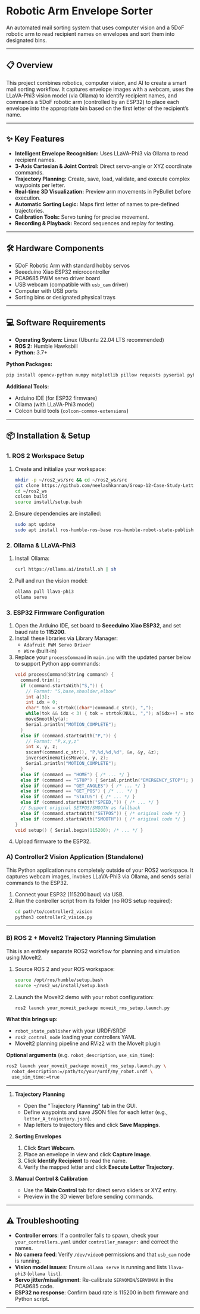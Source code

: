# Robotic Arm Envelope Sorter

An automated mail sorting system that uses computer vision and a 5DoF robotic arm to read recipient names on envelopes and sort them into designated bins.

---

## 📋 Overview

This project combines robotics, computer vision, and AI to create a smart mail sorting workflow. It captures envelope images with a webcam, uses the LLaVA-Phi3 vision model (via Ollama) to identify recipient names, and commands a 5DoF robotic arm (controlled by an ESP32) to place each envelope into the appropriate bin based on the first letter of the recipient’s name.



---

## ✨ Key Features

- **Intelligent Envelope Recognition:** Uses LLaVA-Phi3 via Ollama to read recipient names.
- **3‑Axis Cartesian & Joint Control:** Direct servo-angle or XYZ coordinate commands.
- **Trajectory Planning:** Create, save, load, validate, and execute complex waypoints per letter.
- **Real‑time 3D Visualization:** Preview arm movements in PyBullet before execution.
- **Automatic Sorting Logic:** Maps first letter of names to pre‑defined trajectories.
- **Calibration Tools:** Servo tuning for precise movement.
- **Recording & Playback:** Record sequences and replay for testing.

---

## 🛠️ Hardware Components

- 5DoF Robotic Arm with standard hobby servos
- Seeeduino Xiao ESP32 microcontroller
- PCA9685 PWM servo driver board
- USB webcam (compatible with `usb_cam` driver)
- Computer with USB ports
- Sorting bins or designated physical trays

---

## 💻 Software Requirements

- **Operating System:** Linux (Ubuntu 22.04 LTS recommended)
- **ROS 2:** Humble Hawksbill
- **Python:** 3.7+

**Python Packages:**

```bash
pip install opencv-python numpy matplotlib pillow requests pyserial pybullet
```

**Additional Tools:**

- Arduino IDE (for ESP32 firmware)
- Ollama (with LLaVA-Phi3 model)
- Colcon build tools (`colcon-common-extensions`)

---

## 📦 Installation & Setup

### 1. ROS 2 Workspace Setup

1. Create and initialize your workspace:

   ```bash
   mkdir -p ~/ros2_ws/src && cd ~/ros2_ws/src
   git clone https://github.com/neelashkannan/Group-12-Case-Study-Letter-Sorting.git  # clone this package here
   cd ~/ros2_ws
   colcon build
   source install/setup.bash
   ```

2. Ensure dependencies are installed:

   ```bash
   sudo apt update
   sudo apt install ros-humble-ros-base ros-humble-robot-state-publisher ros-humble-ros2-control ros-humble-ros2-controllers ros-humble-usb-cam
   ```

### 2. Ollama & LLaVA-Phi3

1. Install Ollama:
   ```bash
   curl https://ollama.ai/install.sh | sh
   ```
2. Pull and run the vision model:
   ```bash
   ollama pull llava-phi3
   ollama serve
   ```

### 3. ESP32 Firmware Configuration

1. Open the Arduino IDE, set board to **Seeeduino Xiao ESP32**, and set baud rate to **115200**.
2. Install these libraries via Library Manager:
   - `Adafruit PWM Servo Driver`
   - `Wire` (built‑in)
3. Replace your `processCommand` in `main.ino` with the updated parser below to support Python app commands:
   ```cpp
   void processCommand(String command) {
     command.trim();
     if (command.startsWith("S,")) {
       // Format: "S,base,shoulder,elbow"
       int a[3];
       int idx = 0;
       char* tok = strtok((char*)command.c_str(), ",");
       while(tok && idx < 3) { tok = strtok(NULL, ","); a[idx++] = atoi(tok); }
       moveSmoothly(a);
       Serial.println("MOTION_COMPLETE");
     }
     else if (command.startsWith("P,")) {
       // Format: "P,x,y,z"
       int x, y, z;
       sscanf(command.c_str(), "P,%d,%d,%d", &x, &y, &z);
       inverseKinematicsMove(x, y, z);
       Serial.println("MOTION_COMPLETE");
     }
     else if (command == "HOME") { /* ... */ }
     else if (command == "STOP") { Serial.println("EMERGENCY_STOP"); }
     else if (command == "GET_ANGLES") { /* ... */ }
     else if (command == "GET_POS") { /* ... */ }
     else if (command == "STATUS") { /* ... */ }
     else if (command.startsWith("SPEED,")) { /* ... */ }
     // Support original SETPOS/SMOOTH as fallback
     else if (command.startsWith("SETPOS")) { /* original code */ }
     else if (command.startsWith("SMOOTH")) { /* original code */ }
   }
   void setup() { Serial.begin(115200); /* ... */ }
   ```
4. Upload firmware to the ESP32.

### A) Controller2 Vision Application (Standalone)

This Python application runs completely outside of your ROS2 workspace. It captures webcam images, invokes LLaVA‑Phi3 via Ollama, and sends serial commands to the ESP32.

1. Connect your ESP32 (115200 baud) via USB.
2. Run the controller script from its folder (no ROS setup required):
   ```bash
   cd path/to/controller2_vision
   python3 controller2_vision.py
   ```

---

### B) ROS 2 + MoveIt2 Trajectory Planning Simulation

This is an entirely separate ROS2 workflow for planning and simulation using MoveIt2.

1. Source ROS 2 and your ROS workspace:
   ```bash
   source /opt/ros/humble/setup.bash
   source ~/ros2_ws/install/setup.bash
   ```
2. Launch the MoveIt2 demo with your robot configuration:
   ```bash
   ros2 launch your_moveit_package moveit_rms_setup.launch.py
   ```

**What this brings up:**

- `robot_state_publisher` with your URDF/SRDF
- `ros2_control_node` loading your controllers YAML
- MoveIt2 planning pipeline and RViz2 with the MoveIt plugin

**Optional arguments** (e.g. `robot_description`, `use_sim_time`):

```bash
ros2 launch your_moveit_package moveit_rms_setup.launch.py \
  robot_description:=/path/to/your/urdf/my_robot.urdf \
  use_sim_time:=true
```

---

1. **Trajectory Planning**

   - Open the "Trajectory Planning" tab in the GUI.
   - Define waypoints and save JSON files for each letter (e.g., `letter_A_trajectory.json`).
   - Map letters to trajectory files and click **Save Mappings**.

2. **Sorting Envelopes**

   1. Click **Start Webcam**.
   2. Place an envelope in view and click **Capture Image**.
   3. Click **Identify Recipient** to read the name.
   4. Verify the mapped letter and click **Execute Letter Trajectory**.

3. **Manual Control & Calibration**

   - Use the **Main Control** tab for direct servo sliders or XYZ entry.
   - Preview in the 3D viewer before sending commands.

---

## ⚠️ Troubleshooting

- **Controller errors**: If a controller fails to spawn, check your `your_controllers.yaml` under `controller_manager:` and correct the names.
- **No camera feed**: Verify `/dev/video0` permissions and that `usb_cam` node is running.
- **Vision model issues**: Ensure `ollama serve` is running and lists `llava-phi3` (`ollama list`).
- **Servo jitter/misalignment**: Re-calibrate `SERVOMIN`/`SERVOMAX` in the PCA9685 code.
- **ESP32 no response**: Confirm baud rate is 115200 in both firmware and Python script.

---



